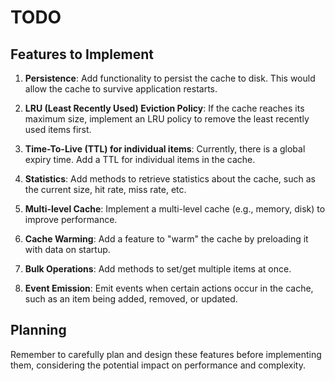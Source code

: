 # TODO

## Features to Implement

1. **Persistence**: Add functionality to persist the cache to disk. This would allow the cache to survive application restarts.

2. **LRU (Least Recently Used) Eviction Policy**: If the cache reaches its maximum size, implement an LRU policy to remove the least recently used items first.

3. **Time-To-Live (TTL) for individual items**: Currently, there is a global expiry time. Add a TTL for individual items in the cache.

4. **Statistics**: Add methods to retrieve statistics about the cache, such as the current size, hit rate, miss rate, etc.

5. **Multi-level Cache**: Implement a multi-level cache (e.g., memory, disk) to improve performance.

6. **Cache Warming**: Add a feature to "warm" the cache by preloading it with data on startup.

7. **Bulk Operations**: Add methods to set/get multiple items at once.

8. **Event Emission**: Emit events when certain actions occur in the cache, such as an item being added, removed, or updated.

## Planning

Remember to carefully plan and design these features before implementing them, considering the potential impact on performance and complexity.